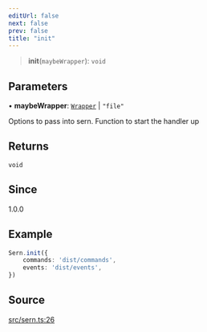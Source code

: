 ```yaml
---
editUrl: false
next: false
prev: false
title: "init"
---
```


> **init**(`maybeWrapper`): `void`

## Parameters

• **maybeWrapper**: [`Wrapper`](/api/interfaces/wrapper/) \| `"file"`

Options to pass into sern.
Function to start the handler up

## Returns

`void`

## Since

1.0.0

## Example

```ts title="src/index.ts"
Sern.init({
    commands: 'dist/commands',
    events: 'dist/events',
})
```

## Source

[src/sern.ts:26](https://github.com/sern-handler/handler/blob/91b3768e376cfe22ec37d8ab44f4e4a4dfe8a1e8/src/sern.ts#L26)
